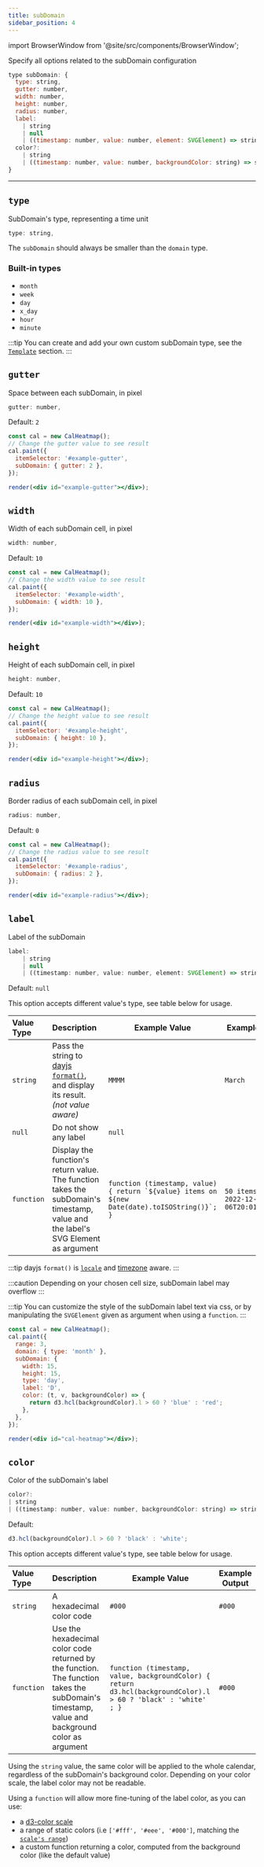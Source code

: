 ```yaml
---
title: subDomain
sidebar_position: 4
---
```


import BrowserWindow from '@site/src/components/BrowserWindow';

<p class="subhead">Specify all options related to the subDomain configuration</p>

```js
type subDomain: {
  type: string,
  gutter: number,
  width: number,
  height: number,
  radius: number,
  label:
    | string
    | null
    | ((timestamp: number, value: number, element: SVGElement) => string);
  color?:
    | string
    | ((timestamp: number, value: number, backgroundColor: string) => string);
}
```

<hr/>

## `type`

SubDomain's type, representing a time unit

```js
type: string,
```

The `subDomain` should always be smaller than the `domain` type.

### Built-in types

- `month`
- `week`
- `day`
- `x_day`
- `hour`
- `minute`

:::tip
You can create and add your own custom subDomain type, see the [`Template`](/template.md) section.
:::

## `gutter`

Space between each subDomain, in pixel

```js
gutter: number,
```

Default: `2`

<BrowserWindow>

```jsx live noInline
const cal = new CalHeatmap();
// Change the gutter value to see result
cal.paint({
  itemSelector: '#example-gutter',
  subDomain: { gutter: 2 },
});

render(<div id="example-gutter"></div>);
```

</BrowserWindow>

## `width`

Width of each subDomain cell, in pixel

```js
width: number,
```

Default: `10`

<BrowserWindow>

```jsx live noInline
const cal = new CalHeatmap();
// Change the width value to see result
cal.paint({
  itemSelector: '#example-width',
  subDomain: { width: 10 },
});

render(<div id="example-width"></div>);
```

</BrowserWindow>

## `height`

Height of each subDomain cell, in pixel

```js
height: number,
```

Default: `10`

<BrowserWindow>

```jsx live noInline
const cal = new CalHeatmap();
// Change the height value to see result
cal.paint({
  itemSelector: '#example-height',
  subDomain: { height: 10 },
});

render(<div id="example-height"></div>);
```

</BrowserWindow>

## `radius`

Border radius of each subDomain cell, in pixel

```js
radius: number,
```

Default: `0`

<BrowserWindow>

```jsx live noInline
const cal = new CalHeatmap();
// Change the radius value to see result
cal.paint({
  itemSelector: '#example-radius',
  subDomain: { radius: 2 },
});

render(<div id="example-radius"></div>);
```

</BrowserWindow>

## `label`

Label of the subDomain

```js
label:
    | string
    | null
    | ((timestamp: number, value: number, element: SVGElement) => string);
```

Default: `null`

This option accepts different value's type, see table below for usage.

| Value Type | Description                                                                                                                      | Example Value                                                                                     | Example output                         |
| :--------- | :------------------------------------------------------------------------------------------------------------------------------- | ------------------------------------------------------------------------------------------------- | -------------------------------------- |
| `string`   | Pass the string to [dayjs `format()`](https://day.js.org/docs/en/display/format), and display its result. _(not value aware)_    | `MMMM`                                                                                            | `March`                                |
| `null`     | Do not show any label                                                                                                            | `null`                                                                                            |                                        |
| `function` | Display the function's return value. The function takes the subDomain's timestamp, value and the label's SVG Element as argument | `` function (timestamp, value) { return `${value} items on ${new Date(date).toISOString()}`; } `` | `50 items on 2022-12-06T20:01:51.290Z` |

:::tip
dayjs `format()` is [`locale`](/options/date.md#locale) and [timezone](/options/date.md#timezone) aware.
:::

:::caution
Depending on your chosen cell size, subDomain label may overflow
:::

:::tip
You can customize the style of the subDomain label text via css, or by
manipulating the `SVGElement` given as argument when using a `function`.
:::

<BrowserWindow>

```jsx live noInline
const cal = new CalHeatmap();
cal.paint({
  range: 3,
  domain: { type: 'month' },
  subDomain: {
    width: 15,
    height: 15,
    type: 'day',
    label: 'D',
    color: (t, v, backgroundColor) => {
      return d3.hcl(backgroundColor).l > 60 ? 'blue' : 'red';
    },
  },
});

render(<div id="cal-heatmap"></div>);
```

</BrowserWindow>

## `color`

Color of the subDomain's label

```js
color?:
| string
| ((timestamp: number, value: number, backgroundColor: string) => string);
```

Default:

```js
d3.hcl(backgroundColor).l > 60 ? 'black' : 'white';
```

This option accepts different value's type, see table below for usage.

| Value Type | Description                                                                                                                                   | Example Value                                                                                                  | Example Output |
| :--------- | :-------------------------------------------------------------------------------------------------------------------------------------------- | -------------------------------------------------------------------------------------------------------------- | -------------- |
| `string`   | A hexadecimal color code                                                                                                                      | `#000`                                                                                                         | `#000`         |
| `function` | Use the hexadecimal color code returned by the function. The function takes the subDomain's timestamp, value and background color as argument | `function (timestamp, value, backgroundColor) { return d3.hcl(backgroundColor).l > 60 ? 'black' : 'white' ; }` | `#000`         |

Using the `string` value, the same color will be applied to the whole calendar,
regardless of the subDomain's background color. Depending on your color scale,
the label color may not be readable.

Using a `function` will allow more fine-tuning of the label color, as you can use:

- a [d3-color scale](https://github.com/d3/d3-scale-chromatic)
- a range of static colors (i.e `['#fff', '#eee', '#000']`, matching the [`scale's range`](/options/scale.md))
- a custom function returning a color, computed from the background color (like the default value)
